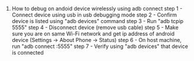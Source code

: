 1. How to debug on andoid device wirelessly using adb connect
step 1 - Connect device using usb in usb debugging mode
step 2 - Confirm device is listed using "adb devices" command
step 3 - Run "adb tcpip 5555"
step 4 - Disconnect device (remove usb cable)
step 5 - Make sure you are on same Wi-Fi network and get ip address of android device
(Settings -> About Phone -> Status)
step 6 - On host machine, run "adb connect <ip address of your device>:5555"
step 7 - Verify using "adb devices" that device is connected
